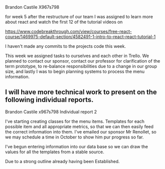 Brandon Castile X967s798

for week 5 after the restructure of our team I was assigned to learn more about react and watch the first 12 of the tutorial videos on 

https://www.codebreakthrough.com/view/courses/free-react-course/1469975-default-section/4582491-1-intro-to-react-react-tutorial-1

I haven't made any commits to the projects code this week. 

This week we assigned tasks to ourselves and each other in Trello. We planned to contact our sponsor, contact our professor for clarification of the term prototype, to re-balance responsibilities due to a change in our group size, and lastly I was to begin planning systems to process the menu information. 

I will have more technical work to present on the following individual reports.
---------------------------------------------------------------------------------
Brandon Castile x967s798 Individual report 2

I've starting creating classes for the menu items. Templates for each possible item and all appropriate metrics, so that we can then easily feed the correct information into them. I've emailed our sponsor Mr Renollet, so we may schedule a time in October to show him pur progress so far.

I've begun entering information into our data base so we can draw the values for all the templates from a stable source. 

Due to a strong outline already having been Established.